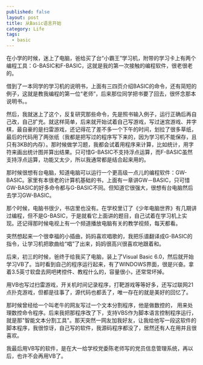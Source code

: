 ```yaml
---
published: false
layout: post
title: 从Basic语言开始
category: Life
tags: 
  - basic
---
```


在小学的时候，迷上了电脑，爸给买了台“小霸王”学习机，附带的学习卡上有两个编程工具：G-BASIC和F-BASIC，这就是我的第一次接触的编程软件，很老很老的。


借到了一本同学的学习机的说明书，上面有三四页介绍BASIC的命令，还有简短的例子，这就是教我编程的第一位“老师”，后来那位同学把书要了回去，很怀念那本说明书。。


然后，我就迷上了这个，反复研究那些命令，先是照书输入例子，运行正确后再自己改，自己扩充。就这样简单，后来就开始试着自己写游戏，写过迷宫游戏、井字棋，最自豪的是扫雷游戏，还记得花了差不多一个下午的时间，划拉了很多草纸，最后的代码用了两张纸（我都是把写过的程序写下来的，因为学习机不能保存，且只有3KB的内存）。那时候做学习题，我都会试着用程序来计算，比如统计，用字符来画出统计图并算出结果。只可惜G-BASIC不支持浮点运算，而F-BASIC虽然支持浮点运算，功能又太少，所以我通常都是结合起来用的。


那时候很想有台电脑，知道电脑可以运行一个更高级一点儿的编程软件：GW-BASIC。家里有本很老的计算机基础的书，上面有一章讲GW－BASIC，只可惜GW-BASIC的好多命令都与G-BASIC不同。但知道它很强大，很想有台电脑然后去学习GW-BASIC。


那个时候，电脑书很少，书店里也没有。在学校里订了《少年电脑世界》有几期讲过编程，但不是G-BASIC，于是就看它上面讲的题目，自己试着在学习机上实现。还记得那时候电视上有一个频道播放电脑有关的教学视频，每天都看。


突然想起来一个很幸福的小插曲，妈妈喜欢唱歌的，我把乐谱翻译成G-BASIC的指令，让学习机把歌曲给“唱”了出来，妈妈很高兴很喜欢地跟着和。


后来，初三的时候，爸终于给我买了电脑，装上了Visual Basic 6.0，然后就开始学习VB了。当时看到自己的程序运行起来，有了WINDOWS界面，很是兴奋。拿着3.5英寸软盘去网吧拷控件、教程什么的，容量很小，还常常坏掉。


用VB也写过扫雷游戏，开关机时间记录程序，打靶游戏等等好多，还写过联网21点扑克游戏，但都是往事了，源代码也都丢了，唯一存在的就是美好的回忆了。


那时候曾经给一个叫老牛的网友写过一个文本分割程序，他是做数控的， 用来处理数控命令程序。后来我把那程序改了下，支持VBS作为脚本语言控制程序运行，就是那"智能文本分割工具"。那天突然一网友加我好友，让我给他写一段这软件的脚本程序，我很惊讶，自己写的软件，我源码程序都没了，居然还有人在用并且很喜欢。


我最后用VB写的软件，是在大一给学校党委陈老师写的党员信息管理系统，再以后，也许不会再用VB了。
